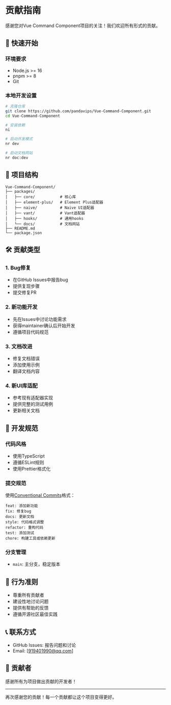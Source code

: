 # 贡献指南

感谢您对Vue Command Component项目的关注！我们欢迎所有形式的贡献。

## 🚀 快速开始

### 环境要求
- Node.js >= 16
- pnpm >= 8
- Git

### 本地开发设置

```bash
# 克隆仓库
git clone https://github.com/pandavips/Vue-Command-Component.git
cd Vue-Command-Component

# 安装依赖
ni

# 启动开发模式
nr dev

# 启动文档网站
nr doc:dev
```

## 📖 项目结构

```
Vue-Command-Component/
├── packages/
│   ├── core/           # 核心库
│   ├── element-plus/   # Element Plus适配器
│   ├── naive/          # Naive UI适配器
│   ├── vant/           # Vant适配器
│   ├── hooks/          # 通用hooks
│   └── docs/           # 文档网站
├── README.md
└── package.json
```

## 🛠️ 贡献类型

### 1. Bug修复
- 在GitHub Issues中报告bug
- 提供复现步骤
- 提交修复PR

### 2. 新功能开发
- 先在Issues中讨论功能需求
- 获得maintainer确认后开始开发
- 遵循项目代码规范

### 3. 文档改进
- 修复文档错误
- 添加使用示例
- 翻译文档内容

### 4. 新UI库适配
- 参考现有适配器实现
- 提供完整的测试用例
- 更新相关文档

## 📝 开发规范

### 代码风格
- 使用TypeScript
- 遵循ESLint规则
- 使用Prettier格式化

### 提交规范
使用[Conventional Commits](https://conventionalcommits.org/)格式：

```
feat: 添加新功能
fix: 修复bug
docs: 更新文档
style: 代码格式调整
refactor: 重构代码
test: 添加测试
chore: 构建工具或依赖更新
```

### 分支管理
- `main`: 主分支，稳定版本
<!-- - `develop`: 开发分支
- `feature/xxx`: 功能分支
- `fix/xxx`: 修复分支 -->

## 🤝 行为准则

- 尊重所有贡献者
- 建设性地讨论问题
- 提供有帮助的反馈
- 遵循开源社区最佳实践

## 📞 联系方式

- GitHub Issues: 报告问题和讨论
- Email: [919401990@qq.com]

## 🎉 贡献者

感谢所有为项目做出贡献的开发者！

<!-- ALL-CONTRIBUTORS-LIST:START -->
<!-- ALL-CONTRIBUTORS-LIST:END -->

---

再次感谢您的贡献！每一个贡献都让这个项目变得更好。








